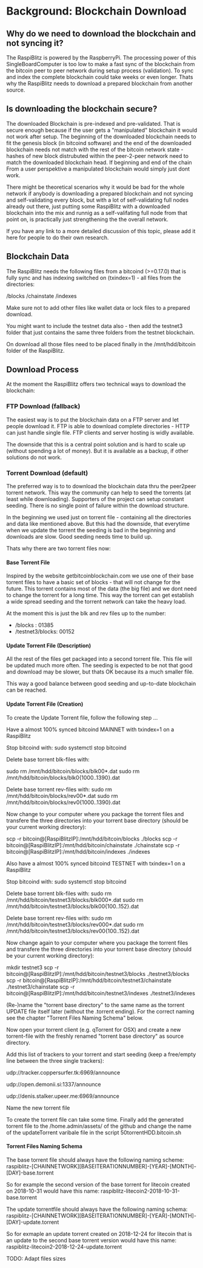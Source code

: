# Background: Blockchain Download

## Why do we need to download the blockchain and not syncing it?

The RaspiBlitz is powered by the RaspberryPi. The processing power of this SingleBoardComputer is too low to make a fast sync of the blockchain from the bitcoin peer to peer network during setup process (validation). To sync and index the complete blockchain could take weeks or even longer. Thats why the RaspiBlitz needs to download a prepared blockchain from another source.

## Is downloading the blockchain secure?

The downloaded Blockchain is pre-indexed and pre-validated. That is secure enough because if the user gets a "manipulated" blockchain it would not work after setup. The beginning of the downloaded blockchain needs to fit the genesis block (in bitcoind software) and the end of the downloaded blockchain needs not match with the rest of the bitcoin network state - hashes of new block distrubuted within the peer-2-peer network need to match the downloaded blockchain head. If beginning and end of the chain From a user perspektive a manipulated blockchain would simply just dont work. 

There might be theoretical scenarios why it would be bad for the whole network if anybody is downloading a prepared blockchain and not syncing and self-validating every block, but with a lot of self-validating full nodes already out there, just putting some RaspiBlitz with a downloaded blockchain into the mix and runnig as a self-valifating full node from that point on, is practically just strengthening the the overall network.

If you have any link to a more detailed discussion of this topic, please add it here for people to do their own research.

## Blockchain Data

The RaspiBlitz needs the following files from a bitcoind (>=0.17.0) that is fully sync and has indexing switched on (txindex=1) - all files from the directories:

/blocks
/chainstate
/indexes

Make sure not to add other files like wallet data or lock files to a prepared download.

You might want to include the testnet data also - then add the testnet3 folder that just contains the same three folders from the testnet blockchain.

On download all those files need to be placed finally in the /mnt/hdd/bitcoin folder of the RaspiBlitz.

## Download Process

At the moment the RaspiBlitz offers two technical ways to download the blockchain: 

### FTP Download (fallback)

The easiest way is to put the blockchain data on a FTP server and let people download it. FTP is able to download complete directories - HTTP can just handle single file. FTP clients and server hosting is widly available.

The downside that this is a central point solution and is hard to scale up (without spending a lot of money). But it is available as a backup, if other solutions do not work.

### Torrent Download (default)

The preferred way is to to download the blockchain data thru the peer2peer torrent network. This way the community can help to seed the torrents (at least while downloading). Supporters of the project can setup constant seeding. There is no single point of failure within the download structure.

In the beginning we used just on torrent file - containing all the directories and data like mentioned above. But this had the downside, that everytime when we update the torrent the seeding is bad in the beginning and downloads are slow. Good seeding needs time to build up. 

Thats why there are two torrent files now:

#### Base Torrent File

Inspired by the website getbitcoinblockchain.com we use one of their base torrent files to have a basic set of blocks - that will not change for the future. This torrent contains most of the data (the big file) and we dont need to change the torrent for a long time. This way the torrent can get establish a wide spread seeding and the torrent network can take the heavy load.

At the moment this is just the blk and rev files up to the number:
- /blocks : 01385
- /testnet3/blocks: 00152

#### Update Torrent File (Description)

All the rest of the files get packaged into a second torrent file. This file will be updated much more often. The seeding is expected to be not that good and download may be slower, but thats OK because its a much smaller file.

This way a good balance between good seeding and up-to-date blockchain can be reached.

#### Update Torrent File (Creation)

To create the Update Torrent file, follow the following step ...

Have a almost 100% synced bitcoind MAINNET with txindex=1 on a RaspiBlitz

Stop bitcoind with: 
sudo systemctl stop bitcoind

Delete base torrent blk-files with:

sudo rm /mnt/hdd/bitcoin/blocks/blk00*.dat
sudo rm /mnt/hdd/bitcoin/blocks/blk0{1000..1390}.dat

Delete base torrent rev-files with:
sudo rm /mnt/hdd/bitcoin/blocks/rev00*.dat
sudo rm /mnt/hdd/bitcoin/blocks/rev0{1000..1390}.dat

Now change to your computer where you package the torrent files and transfere the three directories into your torrent base directory (should be your current working directory):

scp -r bitcoin@[RaspiBlitzIP]:/mnt/hdd/bitcoin/blocks ./blocks
scp -r bitcoin@[RaspiBlitzIP]:/mnt/hdd/bitcoin/chainstate ./chainstate
scp -r bitcoin@[RaspiBlitzIP]:/mnt/hdd/bitcoin/indexes ./indexes

Also have a almost 100% synced bitcoind TESTNET with txindex=1 on a RaspiBlitz

Stop bitcoind with: 
sudo systemctl stop bitcoind

Delete base torrent blk-files with:
sudo rm /mnt/hdd/bitcoin/testnet3/blocks/blk000*.dat
sudo rm /mnt/hdd/bitcoin/testnet3/blocks/blk00{100..152}.dat

Delete base torrent rev-files with:
sudo rm /mnt/hdd/bitcoin/testnet3/blocks/rev000*.dat
sudo rm /mnt/hdd/bitcoin/testnet3/blocks/rev00{100..152}.dat

Now change again to your computer where you package the torrent files and transfere the three directories into your torrent base directory (should be your current working directory):

mkdir testnet3
scp -r bitcoin@[RaspiBlitzIP]:/mnt/hdd/bitcoin/testnet3/blocks ./testnet3/blocks
scp -r bitcoin@[RaspiBlitzIP]:/mnt/hdd/bitcoin/testnet3/chainstate ./testnet3/chainstate
scp -r bitcoin@[RaspiBlitzIP]:/mnt/hdd/bitcoin/testnet3/indexes ./testnet3/indexes

(Re-)name the "torrent base directory" to the same name as the torrent UPDATE file itself later (without the .torrent ending). For the correct naming see the chapter "Torrent Files Naming Schema" below.

Now open your torrent client (e.g. qTorrent for OSX) and create a new torrent-file with the freshly renamed "torrent base directory" as source directory.

Add this list of trackers to your torrent and start seeding (keep a free/empty line between the three single trackers):

udp://tracker.coppersurfer.tk:6969/announce

udp://open.demonii.si:1337/announce

udp://denis.stalker.upeer.me:6969/announce

Name the new torrent file 

To create the torrent file can take some time. Finally add the generated torrent file to the /home.admin/assets/ of the github and change the name of the updateTorrent varibale file in the script 50torrentHDD.bitcoin.sh

#### Torrent Files Naming Schema

The base torrent file should always have the following naming scheme:
raspiblitz-[CHAINNETWORK][BASEITERATIONNUMBER]-[YEAR]-[MONTH]-[DAY]-base.torrent

So for example the second version of the base torrent for litecoin created on 2018-10-31 would have this name: raspiblitz-litecoin2-2018-10-31-base.torrent

The update torrentfile should always have the following naming schema:
raspiblitz-[CHAINNETWORK][BASEITERATIONNUMBER]-[YEAR]-[MONTH]-[DAY]-update.torrent

So for exmaple an update torrent created on 2018-12-24 for litecoin that is an update to the second base torrent version would have this name: raspiblitz-litecoin2-2018-12-24-update.torrent


TODO: Adapt files sizes